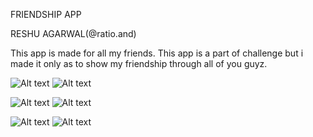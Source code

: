 FRIENDSHIP APP

RESHU AGARWAL(@ratio.and)

This app is made for all my friends. This app is a part of challenge but i made it only as to show my friendship through all of you guyz.



  
![Alt text](https://i.imgur.com/oUmZBU2.jpg "Splash Screen")  ![Alt text](https://i.imgur.com/rjCHHyJ.jpg "Main Screen")

![Alt text](https://i.imgur.com/FLBxtfw.jpg "Main Screen 2") ![Alt text](https://i.imgur.com/vvMLMie.jpg "Main Screen 3")

![Alt text](https://i.imgur.com/EeVS2SU.jpg "Detail Screen")  ![Alt text](https://i.imgur.com/323ibSy.jpg "Detail Screen 2")


